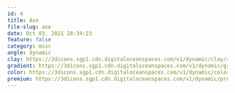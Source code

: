 ```yaml
---
id: 4
title: Axe
file-slug: axe
date: Oct 03, 2021 20:34:23
feature: false
category: misc
angle: dynamic
clay: https://3dicons.sgp1.cdn.digitaloceanspaces.com/v1/dynamic/clay/axe-dynamic-clay.png
gradient: https://3dicons.sgp1.cdn.digitaloceanspaces.com/v1/dynamic/gradient/axe-dynamic-gradient.png
color: https://3dicons.sgp1.cdn.digitaloceanspaces.com/v1/dynamic/color/axe-dynamic-color.png
premium: https://3dicons.sgp1.cdn.digitaloceanspaces.com/v1/dynamic/premium/axe-dynamic-premium.png
---
```

